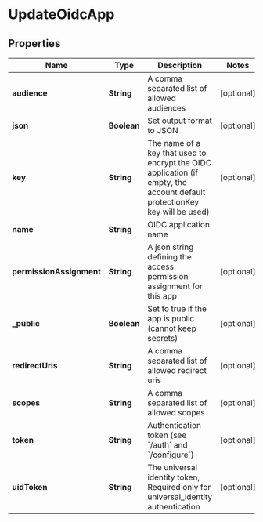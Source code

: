 

# UpdateOidcApp


## Properties

| Name | Type | Description | Notes |
|------------ | ------------- | ------------- | -------------|
|**audience** | **String** | A comma separated list of allowed audiences |  [optional] |
|**json** | **Boolean** | Set output format to JSON |  [optional] |
|**key** | **String** | The name of a key that used to encrypt the OIDC application (if empty, the account default protectionKey key will be used) |  [optional] |
|**name** | **String** | OIDC application name |  |
|**permissionAssignment** | **String** | A json string defining the access permission assignment for this app |  [optional] |
|**_public** | **Boolean** | Set to true if the app is public (cannot keep secrets) |  [optional] |
|**redirectUris** | **String** | A comma separated list of allowed redirect uris |  [optional] |
|**scopes** | **String** | A comma separated list of allowed scopes |  [optional] |
|**token** | **String** | Authentication token (see &#x60;/auth&#x60; and &#x60;/configure&#x60;) |  [optional] |
|**uidToken** | **String** | The universal identity token, Required only for universal_identity authentication |  [optional] |




